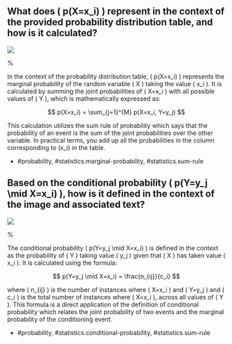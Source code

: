 ## What does \( p(X=x_i) \) represent in the context of the provided probability distribution table, and how is it calculated?

![](https://cdn.mathpix.com/cropped/2024_05_10_0ac15dbddb7cf99e2d43g-1.jpg?height=361&width=539&top_left_y=215&top_left_x=1113)

%

In the context of the probability distribution table, \( p(X=x_i) \) represents the marginal probability of the random variable \( X \) taking the value \( x_i \). It is calculated by summing the joint probabilities of \( X=x_i \) with all possible values of \( Y \), which is mathematically expressed as:

$$
p(X=x_i) = \sum_{j=1}^{M} p(X=x_i, Y=y_j)
$$

This calculation utilizes the sum rule of probability which says that the probability of an event is the sum of the joint probabilities over the other variable. In practical terms, you add up all the probabilities in the column corresponding to \(x_i\) in the table.

- #probability, #statistics.marginal-probability, #statistics.sum-rule

## Based on the conditional probability \( p(Y=y_j \mid X=x_i) \), how is it defined in the context of the image and associated text?

![](https://cdn.mathpix.com/cropped/2024_05_10_0ac15dbddb7cf99e2d43g-1.jpg?height=361&width=539&top_left_y=215&top_left_x=1113)

%

The conditional probability \( p(Y=y_j \mid X=x_i) \) is defined in the context as the probability of \( Y \) taking value \( y_j \) given that \( X \) has taken value \( x_i \). It is calculated using the formula:

$$
p(Y=y_j \mid X=x_i) = \frac{n_{ij}}{c_i}
$$

where \( n_{ij} \) is the number of instances where \( X=x_i \) and \( Y=y_j \) and \( c_i \) is the total number of instances where \( X=x_i \), across all values of \( Y \). This formula is a direct application of the definition of conditional probability which relates the joint probability of two events and the marginal probability of the conditioning event.

- #probability, #statistics.conditional-probability, #statistics.sum-rule
